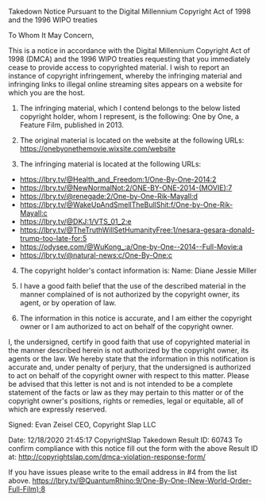 Takedown Notice Pursuant to the Digital Millennium Copyright Act of 1998 and the 1996 WIPO treaties

To Whom It May Concern,

This is a notice in accordance with the Digital Millennium Copyright Act of 1998 (DMCA) and the 1996 WIPO treaties requesting that you immediately cease to provide access to copyrighted material. I wish to report an instance of copyright infringement, whereby the infringing material and infringing links to illegal online streaming sites appears on a website for which you are the host.

1. The infringing material, which I contend belongs to the below listed copyright holder, whom I represent, is the following:
One by One, a Feature Film, published in 2013.

2. The original material is located on the website at the following URLs:
https://onebyonethemovie.wixsite.com/website

3. The infringing material is located at the following URLs:
- https://lbry.tv/@Health_and_Freedom:1/One-By-One-2014:2
- https://lbry.tv/@NewNormalNot:2/ONE-BY-ONE-2014-(MOVIE):7
- https://lbry.tv/@renegade:2/One-by-One-Rik-Mayall:d
- https://lbry.tv/@WakeUpAndSmellTheBullShit:f/One-by-One-Rik-Mayall:c
- https://lbry.tv/@DKJ:1/VTS_01_2:e
- https://lbry.tv/@TheTruthWillSetHumanityFree:1/nesara-gesara-donald-trump-too-late-for:5
- https://odysee.com/@WuKong_:a/One-by-One--2014--Full-Movie:a
-  https://lbry.tv/@natural-news:c/One-By-One:c

4. The copyright holder's contact information is:
Name: Diane Jessie Miller

5. I have a good faith belief that the use of the described material in the manner complained of is not authorized by the copyright owner, its agent, or by operation of law.

6. The information in this notice is accurate, and I am either the copyright owner or I am authorized to act on behalf of the copyright owner.

I, the undersigned, certify in good faith that use of copyrighted material in the manner described herein is not authorized by the copyright owner, its agents or the law. We hereby state that the information in this notification is accurate and, under penalty of perjury, that the undersigned is authorized to act on behalf of the copyright owner with respect to this matter.
Please be advised that this letter is not and is not intended to be a complete statement of the facts or law as they may pertain to this matter or of the copyright owner's positions, rights or remedies, legal or equitable, all of which are expressly reserved.


Signed: Evan Zeisel
CEO, Copyright Slap LLC

Date: 12/18/2020 21:45:17
CopyrightSlap Takedown Result ID: 60743
To confirm compliance with this notice fill out the form with the above Result ID at: http://copyrightslap.com/dmca-violation-response-form/

If you have issues please write to the email address in #4 from the list above. 
 https://lbry.tv/@QuantumRhino:9/One-By-One-(New-World-Order-Full-Film):8
